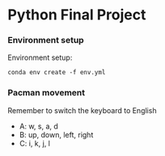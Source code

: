 # Python Final Project

### Environment setup
Environment setup:
```
conda env create -f env.yml
```
### Pacman movement
Remember to switch the keyboard to English
- A: w, s, a, d
- B: up, down, left, right
- C: i, k, j, l




        